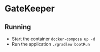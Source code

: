 # GateKeeper
## Running

- Start the container
    `docker-compose up -d`
- Run the application
    `./gradlew bootRun`


